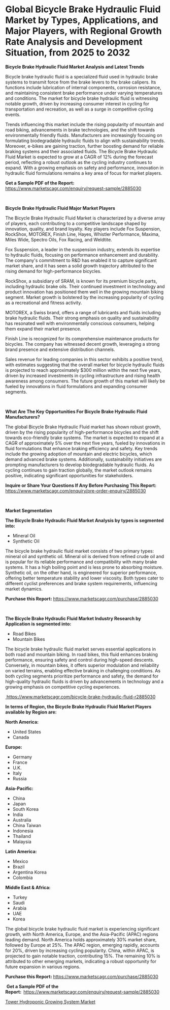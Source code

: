 <p><h1>Global Bicycle Brake Hydraulic Fluid Market by Types, Applications, and Major Players, with Regional Growth Rate Analysis and Development Situation, from 2025 to 2032</h1></p><p><strong>Bicycle Brake Hydraulic Fluid Market Analysis and Latest Trends</strong></p>
<p><p>Bicycle brake hydraulic fluid is a specialized fluid used in hydraulic brake systems to transmit force from the brake levers to the brake calipers. Its functions include lubrication of internal components, corrosion resistance, and maintaining consistent brake performance under varying temperatures and conditions. The market for bicycle brake hydraulic fluid is witnessing notable growth, driven by increasing consumer interest in cycling for transportation and recreation, as well as a surge in competitive cycling events.</p><p>Trends influencing this market include the rising popularity of mountain and road biking, advancements in brake technologies, and the shift towards environmentally friendly fluids. Manufacturers are increasingly focusing on formulating biodegradable hydraulic fluids to align with sustainability trends. Moreover, e-bikes are gaining traction, further boosting demand for reliable braking systems and their associated fluids. The Bicycle Brake Hydraulic Fluid Market is expected to grow at a CAGR of 12% during the forecast period, reflecting a robust outlook as the cycling industry continues to expand. With a growing emphasis on safety and performance, innovation in hydraulic fluid formulations remains a key area of focus for market players.</p></p>
<p><strong>Get a Sample PDF of the Report:&nbsp;</strong> <a href="https://www.marketscagr.com/enquiry/request-sample/2885030?utm_campaign=2795&utm_medium=2&utm_source=Github&utm_content=ia&utm_term=13032025&utm_id=bicycle-brake-hydraulic-fluid">https://www.marketscagr.com/enquiry/request-sample/2885030</a></p>
<p>&nbsp;</p>
<p><strong>Bicycle Brake Hydraulic Fluid Major Market Players</strong></p>
<p><p>The Bicycle Brake Hydraulic Fluid Market is characterized by a diverse array of players, each contributing to a competitive landscape shaped by innovation, quality, and brand loyalty. Key players include Fox Suspension, RockShox, MOTOREX, Finish Line, Hayes, Whistler Performance, Maxima, Miles Wide, Spectro Oils, Fox Racing, and Weldtite.</p><p>Fox Suspension, a leader in the suspension industry, extends its expertise to hydraulic fluids, focusing on performance enhancement and durability. The company's commitment to R&D has enabled it to capture significant market share, and it has seen a solid growth trajectory attributed to the rising demand for high-performance bicycles.</p><p>RockShox, a subsidiary of SRAM, is known for its premium bicycle parts, including hydraulic brake oils. Their continued investment in technology and product innovation has positioned them well in the growing mountain biking segment. Market growth is bolstered by the increasing popularity of cycling as a recreational and fitness activity.</p><p>MOTOREX, a Swiss brand, offers a range of lubricants and fluids including brake hydraulic fluids. Their strong emphasis on quality and sustainability has resonated well with environmentally conscious consumers, helping them expand their market presence.</p><p>Finish Line is recognized for its comprehensive maintenance products for bicycles. The company has witnessed decent growth, leveraging a strong brand presence and extensive distribution channels.</p><p>Sales revenue for leading companies in this sector exhibits a positive trend, with estimates suggesting that the overall market for bicycle hydraulic fluids is projected to reach approximately $300 million within the next five years, driven by increased investments in cycling infrastructure and rising health awareness among consumers. The future growth of this market will likely be fueled by innovations in fluid formulations and expanding consumer segments.</p></p>
<p>&nbsp;</p>
<p><strong>What Are The Key Opportunities For Bicycle Brake Hydraulic Fluid Manufacturers?</strong></p>
<p><p>The global Bicycle Brake Hydraulic Fluid market has shown robust growth, driven by the rising popularity of high-performance bicycles and the shift towards eco-friendly brake systems. The market is expected to expand at a CAGR of approximately 5% over the next five years, fueled by innovations in fluid formulations that enhance braking efficiency and safety. Key trends include the growing adoption of mountain and electric bicycles, which demand advanced brake systems. Additionally, sustainability initiatives are prompting manufacturers to develop biodegradable hydraulic fluids. As cycling continues to gain traction globally, the market outlook remains positive, indicating significant opportunities for stakeholders.</p></p>
<p><strong>Inquire or Share Your Questions If Any Before Purchasing This Report:</strong> <a href="https://www.marketscagr.com/enquiry/pre-order-enquiry/2885030?utm_campaign=2795&utm_medium=2&utm_source=Github&utm_content=ia&utm_term=13032025&utm_id=bicycle-brake-hydraulic-fluid">https://www.marketscagr.com/enquiry/pre-order-enquiry/2885030</a></p>
<p>&nbsp;</p>
<p><strong>Market Segmentation</strong></p>
<p><strong>The Bicycle Brake Hydraulic Fluid Market Analysis by types is segmented into:</strong></p>
<p><ul><li>Mineral Oil</li><li>Synthetic Oil</li></ul></p>
<p><p>The bicycle brake hydraulic fluid market consists of two primary types: mineral oil and synthetic oil. Mineral oil is derived from refined crude oil and is popular for its reliable performance and compatibility with many brake systems. It has a high boiling point and is less prone to absorbing moisture. Synthetic oil, on the other hand, is engineered for superior performance, offering better temperature stability and lower viscosity. Both types cater to different cyclist preferences and brake system requirements, influencing market dynamics.</p></p>
<p><strong>Purchase this Report:&nbsp;</strong><a href="https://www.marketscagr.com/purchase/2885030?utm_campaign=2795&utm_medium=2&utm_source=Github&utm_content=ia&utm_term=13032025&utm_id=bicycle-brake-hydraulic-fluid">https://www.marketscagr.com/purchase/2885030</a></p>
<p>&nbsp;</p>
<p><strong>The Bicycle Brake Hydraulic Fluid Market Industry Research by Application is segmented into:</strong></p>
<p><ul><li>Road Bikes</li><li>Mountain Bikes</li></ul></p>
<p><p>The bicycle brake hydraulic fluid market serves essential applications in both road and mountain biking. In road bikes, this fluid enhances braking performance, ensuring safety and control during high-speed descents. Conversely, in mountain bikes, it offers superior modulation and reliability on varied terrains, enabling effective braking in challenging conditions. As both cycling segments prioritize performance and safety, the demand for high-quality hydraulic fluids is driven by advancements in technology and a growing emphasis on competitive cycling experiences.</p></p>
<p><a href="https://www.marketscagr.com/bicycle-brake-hydraulic-fluid-r2885030?utm_campaign=2795&utm_medium=2&utm_source=Github&utm_content=ia&utm_term=13032025&utm_id=bicycle-brake-hydraulic-fluid">&nbsp;https://www.marketscagr.com/bicycle-brake-hydraulic-fluid-r2885030</a></p>
<p><strong>In terms of Region, the Bicycle Brake Hydraulic Fluid Market Players available by Region are:</strong></p>
<p>
    <p> <strong> North America: </strong>
        <ul>
            <li>United States</li>
            <li>Canada</li>
        </ul>
        </p> 
    <p> <strong> Europe: </strong>
        <ul>
            <li>Germany</li>
            <li>France</li>
            <li>U.K.</li>
            <li>Italy</li>
            <li>Russia</li>
        </ul>
        </p> 
    <p> <strong> Asia-Pacific: </strong>
        <ul>
            <li>China</li>
            <li>Japan</li>
            <li>South Korea</li>
            <li>India</li>
            <li>Australia</li>
            <li>China Taiwan</li>
            <li>Indonesia</li>
            <li>Thailand</li>
            <li>Malaysia</li>
        </ul>
        </p> 
    <p> <strong> Latin America: </strong>
        <ul>
            <li>Mexico</li>
            <li>Brazil</li>
            <li>Argentina Korea</li>
            <li>Colombia</li>
        </ul>
        </p> 
    <p> <strong> Middle East & Africa: </strong>
        <ul>
            <li>Turkey</li>
            <li>Saudi</li>
            <li>Arabia</li>
            <li>UAE</li>
            <li>Korea</li>
        </ul>
    </p>
    </p>
<p><p>The global bicycle brake hydraulic fluid market is experiencing significant growth, with North America, Europe, and the Asia-Pacific (APAC) regions leading demand. North America holds approximately 30% market share, followed by Europe at 25%. The APAC region, emerging rapidly, accounts for 20%, driven by increasing cycling popularity. China, within APAC, is projected to gain notable traction, contributing 15%. The remaining 10% is attributed to other emerging markets, indicating a robust opportunity for future expansion in various regions.</p></p>
<p><strong>Purchase this Report: </strong><a href="https://www.marketscagr.com/purchase/2885030?utm_campaign=2795&utm_medium=2&utm_source=Github&utm_content=ia&utm_term=13032025&utm_id=bicycle-brake-hydraulic-fluid">https://www.marketscagr.com/purchase/2885030</a></p>
<p>&nbsp;<strong>Get a Sample PDF of the Report:&nbsp;&nbsp;</strong><a href="https://www.marketscagr.com/enquiry/request-sample/2885030?utm_campaign=2795&utm_medium=2&utm_source=Github&utm_content=ia&utm_term=13032025&utm_id=bicycle-brake-hydraulic-fluid">https://www.marketscagr.com/enquiry/request-sample/2885030</a></p>
<p><strong></strong></p>
<p><p><a href="https://github.com/rushanday/Market-Research-Report-List-1/blob/main/tower-hydroponic-growing-system-market.md?utm_campaign=2795&utm_medium=2&utm_source=Github&utm_content=ia&utm_term=13032025&utm_id=bicycle-brake-hydraulic-fluid">Tower Hydroponic Growing System Market</a></p></p>